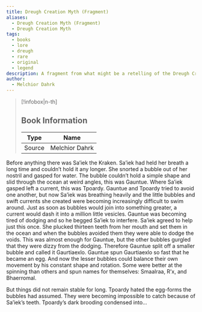 ```yaml
---
title: Dreugh Creation Myth (Fragment)
aliases:
  - Dreugh Creation Myth (Fragment)
  - Dreugh Creation Myth
tags:
  - books
  - lore
  - dreugh
  - rare
  - original
  - legend
description: A fragment from what might be a retelling of the Dreugh Creation Myth.
author:
  - Melchior Dahrk
---
```

> [!infobox|n-th]
> 
> ## Book Information
> 
> | Type | Name |
> | --- | --- |
> | Source | Melchior Dahrk |

Before anything there was Sa’iek the Kraken. Sa’iek had held her breath a long time and couldn’t hold it any longer. She snorted a bubble out of her nostril and gasped for water. The bubble couldn’t hold a simple shape and slid through the ocean at weird angles, this was Gauntue. Where Sa’iek gasped left a current, this was Tpoardy. Gauntue and Tpoardy tried to avoid one another, but now Sa’iek was breathing heavily and the little bubbles and swift currents she created were becoming increasingly difficult to swim around. Just as soon as bubbles would join into something greater, a current would dash it into a million little vesicles. Gauntue was becoming tired of dodging and so he begged Sa’iek to interfere. Sa’iek agreed to help just this once. She plucked thirteen teeth from her mouth and set them in the ocean and when the bubbles avoided them they were able to dodge the voids. This was almost enough for Gauntue, but the other bubbles gurgled that they were dizzy from the dodging. Therefore Gauntue split off a smaller bubble and called it Gaurtiaexlo. Gauntue spun Gaurtiaexlo so fast that he became an egg. And now the lesser bubbles could balance their own movement by his constant shape and rotation. Some were better at the spinning than others and spun names for themselves: Smaalraa, R’x, and Bhaerromal.

But things did not remain stable for long. Tpoardy hated the egg-forms the bubbles had assumed. They were becoming impossible to catch because of Sa’iek’s teeth. Tpoardy’s dark brooding condensed into...